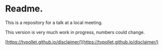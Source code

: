 # Readme.

This is a repository for a talk at a local meeting.

This version is very much work in progress, numbers could change.

[https://tvpollet.github.io/disclaimer/](https://tvpollet.github.io/disclaimer/)